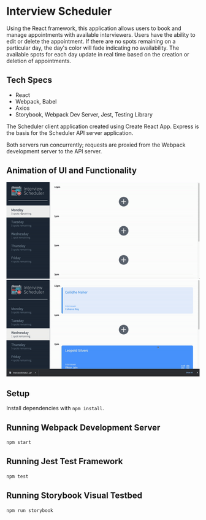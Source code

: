 # Interview Scheduler

Using the React framework, this application allows users to book and manage appointments with available interviewers. Users have the ability to edit or delete the appointment. If there are no spots remaining on a particular day, the day's color will fade indicating no availability. The available spots for each day update in real time based on the creation or deletion of appointments. 

## Tech Specs
- React
- Webpack, Babel
- Axios
- Storybook, Webpack Dev Server, Jest, Testing Library

The Scheduler client application created using Create React App. Express is the basis for the Scheduler API server application.

Both servers run concurrently; requests are proxied from the Webpack development server to the API server.

## Animation of UI and Functionality
!["Interview Scheduler UI"](https://github.com/cmaher15/Interview-Scheduler/blob/master/project_photos/SchedulerClip1.gif)
!["Interview Scheduler Error Message"](https://github.com/cmaher15/Interview-Scheduler/blob/master/project_photos/SchedulerClip2.gif)


## Setup

Install dependencies with `npm install`.

## Running Webpack Development Server

```sh
npm start
```

## Running Jest Test Framework

```sh
npm test
```

## Running Storybook Visual Testbed

```sh
npm run storybook
```
